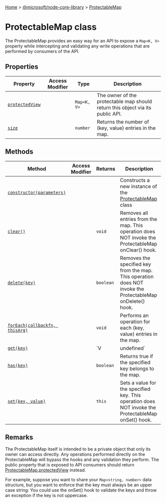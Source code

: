 [Home](./index) &gt; [@microsoft/node-core-library](./node-core-library.md) &gt; [ProtectableMap](./node-core-library.protectablemap.md)

# ProtectableMap class

The ProtectableMap provides an easy way for an API to expose a `Map<K, V>` property while intercepting and validating any write operations that are performed by consumers of the API.

## Properties

|  Property | Access Modifier | Type | Description |
|  --- | --- | --- | --- |
|  [`protectedView`](./node-core-library.protectablemap.protectedview.md) |  | `Map<K, V>` | The owner of the protectable map should return this object via its public API. |
|  [`size`](./node-core-library.protectablemap.size.md) |  | `number` | Returns the number of (key, value) entries in the map. |

## Methods

|  Method | Access Modifier | Returns | Description |
|  --- | --- | --- | --- |
|  [`constructor(parameters)`](./node-core-library.protectablemap.constructor.md) |  |  | Constructs a new instance of the [ProtectableMap](./node-core-library.protectablemap.md) class |
|  [`clear()`](./node-core-library.protectablemap.clear.md) |  | `void` | Removes all entries from the map. This operation does NOT invoke the ProtectableMap onClear() hook. |
|  [`delete(key)`](./node-core-library.protectablemap.delete.md) |  | `boolean` | Removes the specified key from the map. This operation does NOT invoke the ProtectableMap onDelete() hook. |
|  [`forEach(callbackfn, thisArg)`](./node-core-library.protectablemap.foreach.md) |  | `void` | Performs an operation for each (key, value) entries in the map. |
|  [`get(key)`](./node-core-library.protectablemap.get.md) |  | `V | undefined` | Retrieves the value for the specified key. |
|  [`has(key)`](./node-core-library.protectablemap.has.md) |  | `boolean` | Returns true if the specified key belongs to the map. |
|  [`set(key, value)`](./node-core-library.protectablemap.set.md) |  | `this` | Sets a value for the specified key. This operation does NOT invoke the ProtectableMap onSet() hook. |

## Remarks

The ProtectableMap itself is intended to be a private object that only its owner can access directly. Any operations performed directly on the ProtectableMap will bypass the hooks and any validation they perform. The public property that is exposed to API consumers should return [ProtectableMap.protectedView](./node-core-library.protectablemap.protectedview.md) instead.

For example, suppose you want to share your `Map<string, number>` data structure, but you want to enforce that the key must always be an upper case string: You could use the onSet() hook to validate the keys and throw an exception if the key is not uppercase.
